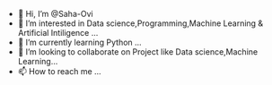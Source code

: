 - 👋 Hi, I’m @Saha-Ovi
- 👀 I’m interested in Data science,Programming,Machine Learning & Artificial Intiligence ...
- 🌱 I’m currently learning Python ...
- 💞️ I’m looking to collaborate on Project like Data science,Machine Learning...
- 📫 How to reach me ...

<!---
Saha-Ovi/Saha-Ovi is a ✨ special ✨ repository because its `README.md` (this file) appears on your GitHub profile.
You can click the Preview link to take a look at your changes.
--->
